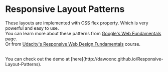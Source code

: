 # Responsive Layout Patterns

These layouts are implemented with CSS flex property. Which is very powerful and easy to use.<br>
You can learn more about these patterns from [Google's Web Fundamentals](https://developers.google.com/web/fundamentals/layouts/rwd-patterns/) page.<br>
Or from [Udacity's Responsive Web Design Fundamentals](https://www.udacity.com/course/ud893) course.

<br>
You can check out the demo at [here](http://dawoonc.github.io/Responsive-Layout-Patterns).

